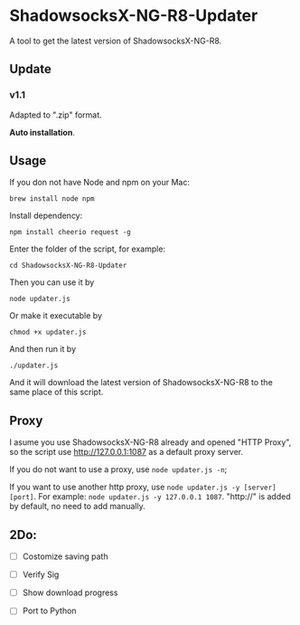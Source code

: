 # ShadowsocksX-NG-R8-Updater
A tool to get the latest version of ShadowsocksX-NG-R8.

## Update
### v1.1
Adapted to ".zip" format.    

**Auto installation**.

## Usage

If you don not have Node and npm on your Mac:

`brew install node npm`

Install dependency:

`npm install cheerio request -g`

Enter the folder of the script, for example:

`cd ShadowsocksX-NG-R8-Updater`

Then you can use it by

`node updater.js`

Or make it executable by

`chmod +x updater.js `

And then run it by

`./updater.js`

And it will download the latest version of ShadowsocksX-NG-R8 to the same place of this script.



## Proxy

I asume you use ShadowsocksX-NG-R8 already and opened "HTTP Proxy", so the script use http://127.0.0.1:1087 as a default proxy server.

If you do not want to use a proxy, use `node updater.js -n`;

If you want to use another http proxy, use `node updater.js -y [server] [port]`. For example: `node updater.js -y 127.0.0.1 1087`. "http://" is added by default, no need to add manually.



## 2Do:

- [ ] Costomize saving path
- [ ] Verify Sig
- [ ] Show download progress
- [ ] Port to Python



